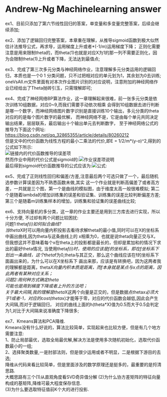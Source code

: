 ﻿# Andrew-Ng Machinelearning answer  

  ex1、目前只添加了第六节线性回归的答案，单变量和多变量完整答案，后续会继续添加;  

  ex2、添加了逻辑回归完整答案，本章重在理解，从推导sigmoid函数到极大似然估计法推导公式，再求导，运用梯度上升或者*(-1/m)运用梯度下降；
正则化需要注意是用来限制theta的，而theta(1)也就是对应X为1的那一列不需要正则化，因为会限制theta(1)上升或者下降，无法达到最值点;  
  
  ex3、完成了第三次多元分类与神经网络作业，注意理解多元分类运用的逻辑回归，本质也是一个0 1 分类问题，只不过把相对应的单元划为1，其余划为0去训练;
oneVsAll.m文件里面有对本次作业图片识别的对应说明，注意附加的神经网络作业已经给出了Theta抛砖引玉，只需理解即可;  
  
 ex4、完成了神经网络BP算法作业，这一章理解起来很难，前一张多元分类是依次训练10组数据，对应0~9,而我们需要手动依次相乘
会得到10组数据去进行判断是哪一个数字，而神经网络图片数字识别是直接训练10个输出，多元分类的theta对应的的是每个图片数字的最优解，
而神经网络不是，它是由每个单元共同决定输出结果，层层联系，最后输出十个输出单元去判断数字，
至于神经网络公式的推导为下面这个网址: https://blog.csdn.net/qq_32865355/article/details/80260212  
    但是文中的代价函数为线性方程的最小二乘法的代价,即E = 1/2/m*(y-o)^2,得到的公式如下所示:  
![链接内的代价函数推导的误差项](https://s2.ax1x.com/2019/07/18/ZX72iq.png)  
然而作业中用的代价公式是sigmoid的:![作业误差项说明](https://s2.ax1x.com/2019/07/18/ZX7fzT.jpg)  
最后得到sigmoid代价函数推导的公式应该为:![公式:](https://s2.ax1x.com/2019/07/18/ZX7ixU.jpg)   
  
ex5、完成了正则线性回归和偏差/方差,注意最后两个可选只做了一个，最后随机选参数计算误差因为不熟悉函数未做,其实
这一个作业就是判断高偏差了或者高方差，一共就是三个图，第一个是曲线的模拟图，由于维度太高一般很难模拟;
第二个是随着lambda的增加训练集的误差和验证集、训练集的误差比较判断偏差方差;第三个是随着m训练集样本的增加，训练集和验证集的误差曲线比较;  
  
ex6、支持向量机的多分类，这一章的作业主要还是用到三方库去进行实现，所以十分方便,
不过却有两个问题比较困扰:  
问题1:theta*f(i)如何拟合曲线?  
当theta*X时可以用向量内积投影去看待求解theta的最小值,同时可以在X的坐标系中画出曲线,因为theta与这条曲线上的
x相乘为0，也就是说theta向量正交与X，但我想这并不意味着每个x在theta上的投影都是最长的，但却是累加和的情况下求出的最好theta情况,
当使用theta*f(i)时，使用的应该是f的坐标系，即在f坐标系下划出一条曲线，这个theta*f为0,theta与其正交，那么这个曲线应该在f的坐标系下面画出来的，为什么可以在X坐标系下
画出来那，应该是有转换吧，因为这两者我的理解都是距离，theta*X向量内积本质是距离，而f本身就是某点与x点的距离，因此两者有某种对应关系；  
问题2:用何种方式确定theta  
可能也是用到梯度下降或者上升的方法吧；  
关于最大间隔,我的理解是theta*X这两个向量是正交的，但是数据点theta*x必须大于1或者-1，对应的cost(theta*x)才能等于零，对应的代价函数会越低,因此会产生大间隔,而对于逻辑回归，
对应的曲线上面的h(theta*X)值为0.5而大于0.5会判定为1,对比于大间隔来说准确度下降很多;  
  
ex7、Kmeans算法和PCA降维.  
Kmeans没有什么好说的，算法比较简单，实现起来也比较方便，但是有几个地方需要注意:  
1、防止局部最优，选取全局最优解,解决方法是使用多次随机初始化，选取代价函数最小的一组;  
2、选择聚类数量,一是肘部法则，但是很少运用或者不明显，二是根据下游目的去选;  
降维从代码来看比较简单，但是里面涉及的数学原理还是挺多的，最重要的是捋清思路.  
大概思路有三个(1)从直观角度看SVD奇异值分解 (2)为什么协方差矩阵的特征向量构成的基矩阵,降维可最大程度保存信息.  
(3)为什么要选取特征值前K个大的进行投影.  

 



